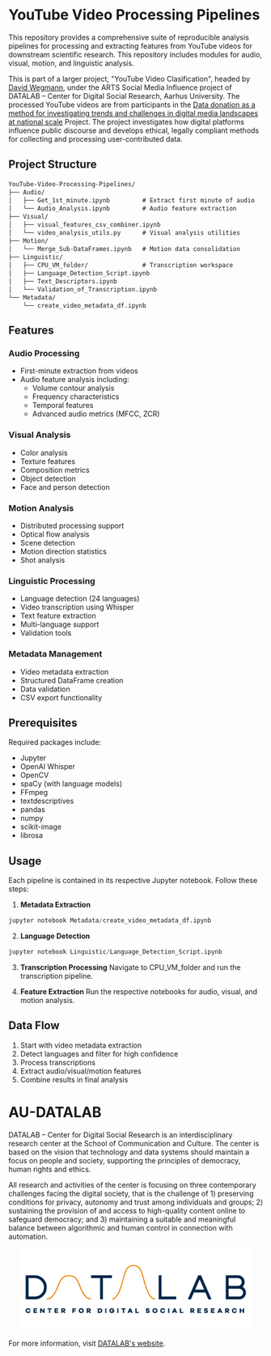 # YouTube Video Processing Pipelines

This repository provides a comprehensive suite of reproducible analysis pipelines for processing and extracting features from YouTube videos for downstream scientific research. This repository includes modules for audio, visual, motion, and linguistic analysis.

This is part of a larger project, "YouTube Video Clasification", headed by [David Wegmann](https://orcid.org/0000-0002-7372-9850), under the ARTS Social Media Influence project of DATALAB – Center for Digital Social Research, Aarhus University. The processed YouTube videos are from participants in the [Data donation as a method for investigating trends and challenges in digital media landscapes at national scale](https://norden.diva-portal.org/smash/record.jsf?pid=diva2%3A1954799&dswid=9605) Project. The project investigates how digital platforms influence public discourse and develops ethical, legally compliant methods for collecting and processing user-contributed data.

## Project Structure

```
YouTube-Video-Processing-Pipelines/
├── Audio/
│   ├── Get_1st_minute.ipynb         # Extract first minute of audio
│   └── Audio_Analysis.ipynb         # Audio feature extraction
├── Visual/
│   ├── visual_features_csv_combiner.ipynb
│   └── video_analysis_utils.py      # Visual analysis utilities
├── Motion/
│   └── Merge_Sub-DataFrames.ipynb   # Motion data consolidation
├── Linguistic/
│   ├── CPU_VM_folder/               # Transcription workspace
│   ├── Language_Detection_Script.ipynb
│   ├── Text_Descriptors.ipynb
│   └── Validation_of_Transcription.ipynb
└── Metadata/
    └── create_video_metadata_df.ipynb
```

## Features

### Audio Processing
- First-minute extraction from videos
- Audio feature analysis including:
  - Volume contour analysis
  - Frequency characteristics
  - Temporal features
  - Advanced audio metrics (MFCC, ZCR)

### Visual Analysis
- Color analysis
- Texture features
- Composition metrics
- Object detection
- Face and person detection

### Motion Analysis
- Distributed processing support
- Optical flow analysis
- Scene detection
- Motion direction statistics
- Shot analysis

### Linguistic Processing
- Language detection (24 languages)
- Video transcription using Whisper
- Text feature extraction
- Multi-language support
- Validation tools

### Metadata Management
- Video metadata extraction
- Structured DataFrame creation
- Data validation
- CSV export functionality

## Prerequisites

Required packages include:
- Jupyter
- OpenAI Whisper
- OpenCV
- spaCy (with language models)
- FFmpeg
- textdescriptives
- pandas
- numpy
- scikit-image
- librosa

## Usage

Each pipeline is contained in its respective Jupyter notebook. Follow these steps:

1. **Metadata Extraction**
```python
jupyter notebook Metadata/create_video_metadata_df.ipynb
```

2. **Language Detection**
```python
jupyter notebook Linguistic/Language_Detection_Script.ipynb
```

3. **Transcription Processing**
Navigate to CPU_VM_folder and run the transcription pipeline.

4. **Feature Extraction**
Run the respective notebooks for audio, visual, and motion analysis.

## Data Flow

1. Start with video metadata extraction
2. Detect languages and filter for high confidence
3. Process transcriptions
4. Extract audio/visual/motion features
5. Combine results in final analysis


# AU-DATALAB

DATALAB – Center for Digital Social Research is an interdisciplinary research center at the School of Communication and Culture. The center is based on the vision that technology and data systems should maintain a focus on people and society, supporting the principles of democracy, human rights and ethics.


All research and activities of the center is focusing on three contemporary challenges facing the digital society, that is the challenge of 1) preserving conditions for privacy, autonomy and trust among individuals and groups; 2) sustaining the provision of and access to high-quality content online to safeguard democracy; and 3) maintaining a suitable and meaningful balance between algorithmic and human control in connection with automation.

<p align="center">
  <img width="460" src="https://github.com/AU-DATALAB/AU-DATALAB/blob/main/images/Datalab_logo_blue_transparent.png">
</p>

For more information, visit [DATALAB's website](https://datalab.au.dk/).